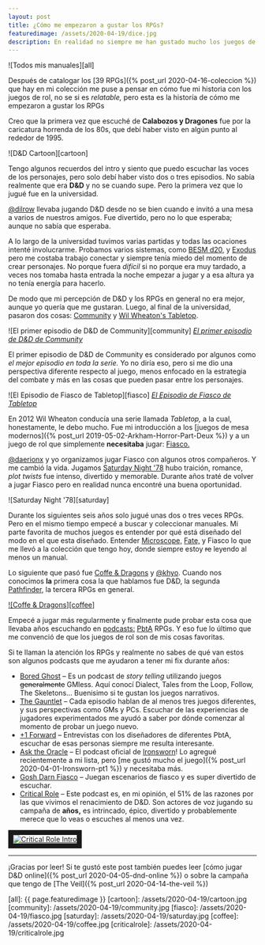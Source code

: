 ```yaml
---
layout: post
title: ¿Cómo me empezaron a gustar los RPGs?
featuredimage: /assets/2020-04-19/dice.jpg
description: En realidad no siempre me han gustado mucho los juegos de rol y no tiene tanto tiempo que juego regularmente entonces ¿Cómo me empezaron a gustar los RPGs?
---
```


![Todos mis manuales][all]

Después de catalogar los [39 RPGs]({% post_url 2020-04-16-coleccion %}) que hay en mi colección me puse a pensar en cómo fue mi historia con los juegos de rol, no se si es _relatable,_ pero esta es la historía de cómo me empezaron a gustar los RPGs

<!--more-->

Creo que la primera vez que escuché de **Calabozos y Dragones** fue por la caricatura horrenda de los 80s, que debí haber visto en algún punto al rededor de 1995.

![D&D Cartoon][cartoon]

Tengo algunos recuerdos del intro y siento que puedo escuchar las voces de los personajes, pero solo debí haber visto dos o tres episodios. No sabía realmente que era **D&D** y no se cuando supe. Pero la primera vez que lo jugué fue en la universidad.

[@dilrow](https://twitter.com/dilrow) llevaba jugando D&D desde no se bien cuando e invitó a una mesa a varios de nuestros amigos. Fue divertido, pero no lo que esperaba; aunque no sabía que esperaba.

A lo largo de la universidad tuvimos varias partidas y todas las ocaciones intenté involucrarme. Probamos varios sistemas, como [BESM d20,](https://www.drivethrurpg.com/product/850/BESM-d20-Revised-Edition) y [Exodus](https://www.drivethrurpg.com/product/65413/Exodus-Post-Apocalyptic-RPG-Survivors-Guide) pero me costaba trabajo conectar y siempre tenía miedo del momento de crear personajes. No porque fuera _difícil_ si no porque era muy tardado, a veces nos tomaba hasta entrada la noche empezar a jugar y a esa altura ya no tenía energía para hacerlo.

De modo que mi percepción de D&D y los RPGs en general no era mejor, aunque yo quería que me gustaran. Luego, al final de la universidad, pasaron dos cosas: [Community](https://www.youtube.com/watch?v=uFFqCIeuGE8) y [Wil Wheaton's Tabletop](https://www.youtube.com/watch?v=WXJxQ0NbFtk).

![El primer episodio de D&D de Community][community]
*[El primer episodio de D&D de Community](https://www.youtube.com/watch?v=ODgu_-rR1X8)*

El primer episodio de D&D de Community es considerado por algunos como _el mejor episodio en toda la serie._ Yo no diría eso, pero si me dio una perspectiva diferente respecto al juego, menos enfocado en la estrategia del combate y más en las cosas que pueden pasar entre los personajes.

![El Episodio de Fiasco de Tabletop][fiasco]
*[El Episodio de Fiasco de Tabletop](https://www.youtube.com/watch?v=WXJxQ0NbFtk)*

En 2012 Wil Wheaton conducía una serie llamada _Tabletop,_ a la cual, honestamente, le debo mucho. Fue mi introducción a los [juegos de mesa modernos]({% post_url 2019-05-02-Arkham-Horror-Part-Deux %}) y a un juego de rol que simplemente **necesitaba** jugar: [Fiasco.](https://bullypulpitgames.com/games/fiasco/)

[@daerionx](https://twitter.com/daerionx) y yo organizamos jugar Fiasco con algunos otros compañeros. Y me cambió la vida. Jugamos [Saturday Night '78](https://bullypulpitgames.com/downloads/saturday-night-78/) hubo traición, romance, _plot twists_ fue intenso, divertido y memorable. Durante años traté de volver a jugar Fiasco pero en realidad nunca encontré una buena oportunidad.

![Saturday Night '78][saturday]

Durante los siguientes seis años solo jugué unas dos o tres veces RPGs. Pero en el mismo tiempo empecé a buscar y coleccionar manuales. Mi parte favorita de muchos juegos es entender por qué está diseñado del modo en el que esta diseñado. Entender [Microscope,](http://www.lamemage.com/microscope/) [Fate,](https://www.evilhat.com/home/fate-core/) y Fiasco lo que me llevó a la colección que tengo hoy, donde siempre estoy ~~re~~ leyendo al menos un manual.

Lo siguiente que pasó fue [Coffe & Dragons](https://www.facebook.com/coffeeandragons/) y [@khyo](https://twitter.com/khyo). Cuando nos conocimos **la** primera cosa la que hablamos fue D&D, la segunda [Pathfinder](https://paizo.com/pathfinder), la tercera RPGs en general.

[![Coffe & Dragons][coffee]](https://www.facebook.com/coffeeandragons/)

Empecé a jugar más regularmente y finalmente pude probar esta cosa que llevaba años escuchando en [podcasts:](https://www.gauntlet-rpg.com/) [PbtA](http://apocalypse-world.com/) RPGs. Y eso fue lo último que me convenció de que los juegos de rol son de mis cosas favoritas.

Si te llaman la atención los RPGs y realmente no sabes de qué van estos son algunos podcasts que me ayudaron a tener mi fix durante años:

- [Bored Ghost](https://www.boredghost.com/) – Es un podcast de _story telling_ utilizando juegos ~~generalmente~~ GMless. Aquí conocí Dialect, Tales from the Loop, Follow, The Skeletons... Buenisimo si te gustan los juegos narrativos.
- [The Gauntlet](https://www.gauntlet-rpg.com/the-gauntlet-podcast) – Cada episodio hablan de al menos tres juegos diferentes, y sus perspectivas como GMs y PCs. Escuchar de las experiencias de jugadores experimentados me ayudó a saber por dónde comenzar al momento de probar un juego nuevo.
- [+1 Forward](https://www.gauntlet-rpg.com/1-forward) – Entrevistas con los diseñadores de diferentes PbtA, escuchar de esas personas siempre me resulta interesante.
- [Ask the Oracle](https://ironsworn.podbean.com/) – El podcast oficial de [Ironsworn](https://www.ironswornrpg.com/)! Lo agregué recientemente a mi lista, pero [me gustó mucho el juego]({% post_url 2020-04-01-Ironsworn-pt1 %}) y necesitaba más.
- [Gosh Darn Fiasco](https://goshdarnfiasco.simplecast.fm/) – Juegan escenarios de fiasco y es super divertido de escuchar.
- [Critical Role](https://critrole.com/) – Este podcast es, en mi opinión, el 51% de las razones por las que vivimos el renacimiento de D&D. Son actores de voz jugando su campaña de **años,** es intrincado, épico, divertido y probablemente merece que lo veas o escuches al menos una vez.

<a href="http://www.youtube.com/watch?feature=player_embedded&v=HUpfKPkDdRw" target="blank" style="text-align: center;">
<img src="http://img.youtube.com/vi/HUpfKPkDdRw/0.jpg" alt="Critical Role Intro" border="10" />
</a>

---

¡Gracias por leer! Si te gustó este post también puedes leer [cómo jugar D&D online]({% post_url 2020-04-05-dnd-online %}) o sobre la campaña que tengo de [The Veil]({% post_url 2020-04-14-the-veil %})

[all]: {{ page.featuredimage }}
[cartoon]: /assets/2020-04-19/cartoon.jpg
[community]: /assets/2020-04-19/community.jpg
[fiasco]:  /assets/2020-04-19/fiasco.jpg
[saturday]:  /assets/2020-04-19/saturday.jpg
[coffee]:  /assets/2020-04-19/coffee.jpg
[criticalrole]: /assets/2020-04-19/criticalrole.jpg
